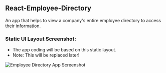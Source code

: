 ## React-Employee-Directory
An app that helps to view a company's entire employee directory to access their information.

### Static UI Layout Screenshot:
- The app coding will be based on this static layout. 
- Note: This will be replaced later!

![Employee Directory App Screenshot](https://github.com/ssh1sharma/React-Employee-Directory/blob/master/employee-directory/src/static-layout-screenshot.JPG)